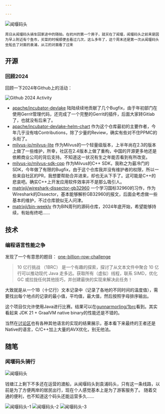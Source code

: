 ```yaml
---

---
```


![闻堰码头](/images/d/img-8944.webp)

<small>周日从闻堰码头骑车回家途中的随拍。在杭州的第一个房子，就买在了闻堰，闻堰码头之前来是因为早上附近有个鱼市，买菜的时候顺便去看过几次，这么多年了，这个周末还是第一次从闻堰码头坐船去了对面的袁浦，从江的对面看了过来</small>

## 开源

### 回顾2024

回顾一下2024年Github上的活动：

![Github 2024 Activity](/images/d/2024-123955-github.com.webp)

- [apache/incubator-devlake](https://github.com/apache/incubator-devlake)
  陆陆续续地贡献了几个Bugfix，由于年初部门在使用Gerrit管理代码，还完成了一个完整的Gerrit的插件，后面大家转Gitlab了，也就没有后来了。
- [apache/incubator-devlake-helm-chart](https://github.com/apache/incubator-devlake-helm-chart)
  作为这个仓库最初的主要作者，今年几乎没有啥Contributions，除了少量的Review，确实有些对不住PPMC的头衔了。
- [milvus-io/milvus-lite](https://github.com/milvus-io/milvus-lite)
  作为Milvus的一个轻量级版本，上半年尚在2.3的版本上做了一些维护，所幸，社区在2.4版本上做了重构，中国的开源更多地还是依赖商业公司的背后支持。不知道这一状况有生之年能否看到有所改变。
- [milvus-io/milvus-sdk-cpp](https://github.com/milvus-io/milvus-sdk-cpp)
  作为Milvus的C++ SDK，我称之为最冷门的SDK，今年做了有限的Bugfix，由于这个仓库我并没有维护者的权限，所以一些来自社区的PR，我想要帮助合并进来，却也无从下手了。这可能是C++的悲哀吧。确实C++上开发应用软件效率并不是那么吸引人。
- [matrixji/wireshark-dissector-gb32960](https://github.com/matrixji/wireshark-dissector-gb32960) 一个学习国标32960的习作，作为Wireshark的Dissector，基本能够解析GB32960的报文，后面会考虑做一些基本的维护，不过仓库貌似无人问津。
- [matrixji/bin-weekly](https://github.com/matrixji/bin-weekly) 作为BIN周刊的源码仓库，2024年底开始，希望能够持续，有始有终吧……

## 技术

### 编程语言性能之争

发现了一个有意思的题目： [one-billion-row-challenge](https://www.morling.dev/blog/one-billion-row-challenge/)

> 10 亿行挑战 （1BRC） 是一个有趣的探索，探讨了从文本文件中聚合 10 亿行可以推动现代 Java 走多远。获取所有（虚拟）线程，联系 SIMD，优化 GC 或拉拢任何其他技巧，并创建最快的实现来解决此任务！

大致就是从一个1B（十亿行）文本记录中（记录了各地的不同时间的温度值），需要找出每个地点的记录的最小值，平均值，最大值，然后按照字母排序输出。

这个项目仅允许使用Java进行比赛。结果可以在[gunnarmorling/1brc](https://github.com/gunnarmorling/1brc)看到。其实看起来 JDK 21 + GraalVM native binary的性能还是不错的。

当然在[讨论区](https://github.com/gunnarmorling/1brc/discussions)也有各种其他语言的实现的结果展示，基本看下来最终的王者还是Native的语言，C/C++加上大量的AVX优化，别无他法。

## 随笔

### 闻堰码头骑行

![闻堰码头](/images/d/img-8917.webp)

钱塘江上剩下不多还在运营的渡船，从闻堰码头到袁浦码头，只有这一条线路，以前是为了方便两岸的居民出行，现在个人感觉基本上是为了游客服务了。
随着交通的便利，也不知道这个码头还能运营多久……

<!-- +grid grid-r3 -->
![闻堰码头-1](/images/d/img-8913.webp)
![闻堰码头-2](/images/d/img-8925.webp)
![闻堰码头-3](/images/d/img-8942.webp)
